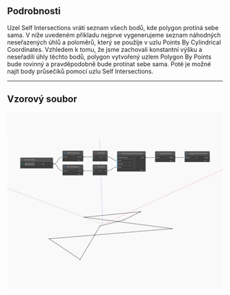 ## Podrobnosti
Uzel Self Intersections vrátí seznam všech bodů, kde polygon protíná sebe sama. V níže uvedeném příkladu nejprve vygenerujeme seznam náhodných neseřazených úhlů a poloměrů, který se použije v uzlu Points By Cylindrical Coordinates. Vzhledem k tomu, že jsme zachovali konstantní výšku a neseřadili úhly těchto bodů, polygon vytvořený uzlem Polygon By Points bude rovinný a pravděpodobně bude protínat sebe sama. Poté je možné najít body průsečíků pomocí uzlu Self Intersections.
___
## Vzorový soubor

![SelfIntersections](./Autodesk.DesignScript.Geometry.Polygon.SelfIntersections_img.jpg)

